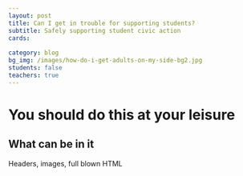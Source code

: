 ```yaml
---
layout: post
title: Can I get in trouble for supporting students?
subtitle: Safely supporting student civic action
cards:
   
category: blog
bg_img: /images/how-do-i-get-adults-on-my-side-bg2.jpg
students: false
teachers: true
---
```


You should do this at your leisure
==================================

## What can be in it

Headers, images, full blown HTML



